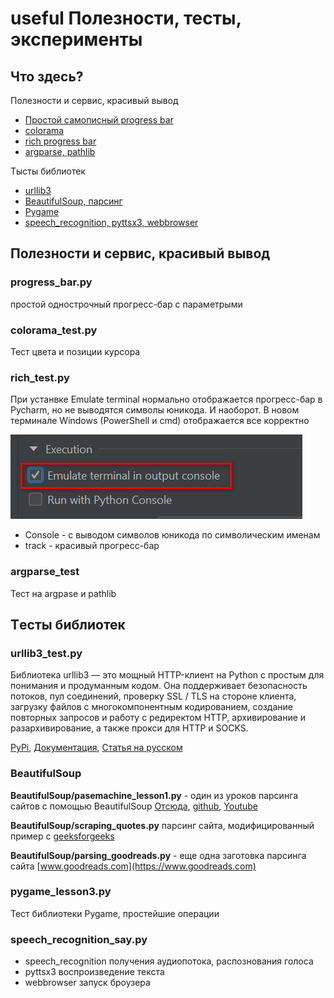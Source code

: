 # useful Полезности, тесты, эксперименты

## Что здесь?

Полезности и сервис, красивый вывод
- [Простой самописный progress bar](#progress_barpy)
- [colorama](#colorama_testpy)
- [rich progress bar](#rich_testpy)
- [argparse, pathlib](#argparse_test)

Тысты библиотек
- [urllib3](#urllib3_testpy)
- [BeautifulSoup, парсинг](#beautifulsoup)
- [Pygame](#pygame_lesson3py)
- [speech_recognition, pyttsx3, webbrowser](#speech_recognition_saypy)

## Полезности и сервис, красивый вывод

### progress_bar.py 
простой однострочный прогресс-бар с параметрыми
### colorama_test.py
Тест цвета и позиции курсора
### rich_test.py
При устанвке Emulate terminal нормально отображается прогресс-бар в Pycharm, но не выводятся символы юникода. И наоборот. 
В новом терминале Windows (PowerShell и cmd) отображается все корректно

![](imgs/pycharm_set_configuration.jpg)

- Console - с выводом символов юникода по символическим именам
- track - красивый прогресс-бар

### argparse_test
Тест на argpase и pathlib

## Тeсты библиотек

### urllib3_test.py
Библиотека urllib3 — это мощный HTTP-клиент на Python c простым для понимания и продуманным кодом.
Она поддерживает безопасность потоков, пул соединений, проверку SSL / TLS на стороне клиента,
загрузку файлов с многокомпонентным кодированием, создание повторных запросов и работу с редиректом HTTP,
архивирование и разархивирование, а также прокси для HTTP и SOCKS.

[PyPi](https://pypi.org/project/urllib3/),
[Документация](https://urllib3.readthedocs.io/en/stable/),
[Статья на русском](https://pythonist.ru/biblioteka-urllib3-python/)

### BeautifulSoup
**BeautifulSoup/pasemachine_lesson1.py** - один из уроков парсинга сайтов с помощью BeautifulSoup 
[Отсюда](https://parsemachine.com/articles/urok-1-pishem-parser-kataloga-tovarov-na-python/), 
[github](https://github.com/parsemachine/lessons/commit/77dad3c71e1e3675b644c63022d7b7c59a190000),
[Youtube](https://www.youtube.com/watch?v=PcIYQXOa4jw)

**BeautifulSoup/scraping_quotes.py** парсинг сайта, модифицированный пример с [geeksforgeeks](https://www.geeksforgeeks.org/quote-guessing-game-using-web-scraping-in-python/)

**BeautifulSoup/parsing_goodreads.py** - еще одна заготовка парсинга сайта [www.goodreads.com](https://www.goodreads.com)

### pygame_lesson3.py 
Тест библиотеки Pygame, простейшие операции

### speech_recognition_say.py
- speech_recognition получения аудиопотока, распознования голоса
- pyttsx3 воспроизведение текста
- webbrowser запуск броузера